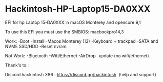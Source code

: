 # Hackintosh-HP-Laptop15-DA0XXX
EFI for hp Laptop 15-DA0XXX in macOS Monterey and opencore 9,1


To use this EFI you must use the SMBIOS: macbookpro14,3

Work:
-Boot
-Install
-Macos Monterey (12)
-Keyboard + trackpad
-SATA and NVME SSD/HDD
-Reset nvram 


Not Work:
-Bluetooth
-Wifi/Ethernet
-AirDrop
-update (no wifi/ethernet)



Thank's to : 

Discord hackintosh X86 : https://discord.gg/hackintosh. (help and support)
